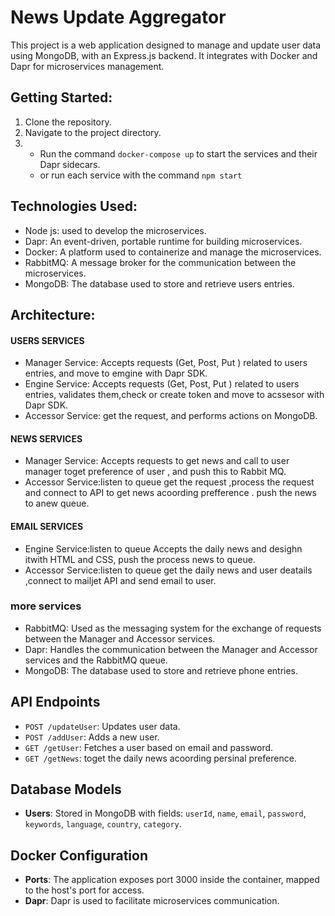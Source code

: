# News Update Aggregator

This project is a web application designed to manage and update user data using MongoDB, with an Express.js backend. It integrates with Docker and Dapr for microservices management.

## Getting Started:
1. Clone the repository.
2. Navigate to the project directory.
3. * Run the command `docker-compose up` to start the services and their Dapr sidecars.
    * or run each service with the command `npm start`



## Technologies Used:
- Node js: used to develop the microservices.
- Dapr: An event-driven, portable runtime for building microservices.
- Docker: A platform used to containerize and manage the microservices.
- RabbitMQ: A message broker for the communication between the microservices.
- MongoDB: The database used to store and retrieve users entries.

## Architecture:
#### USERS SERVICES
- Manager Service: Accepts requests (Get, Post, Put ) related to users entries, and move to emgine with  Dapr SDK.
- Engine Service: Accepts requests (Get, Post, Put ) related to users entries, validates them,check or create token and move to acssesor with  Dapr SDK.
- Accessor Service: get the request, and performs actions on MongoDB.
 #### NEWS SERVICES
- Manager Service: Accepts requests to get news and call to user manager toget preference of user , and push this  to Rabbit MQ.
- Accessor Service:listen to queue  get the request ,process the request and connect to API to get news acoording  prefference .
push the news to anew queue.

 #### EMAIL SERVICES
- Engine Service:listen to queue  Accepts the daily news and desighn itwith HTML and CSS, 
push the process news to queue.
- Accessor Service:listen to queue  get the daily news and user  deatails ,connect to mailjet API and send email to user.
### more services
- RabbitMQ: Used as the messaging system for the exchange of requests between the Manager and Accessor services.
- Dapr: Handles the communication between the Manager and Accessor services and the RabbitMQ queue.
- MongoDB: The database used to store and retrieve phone entries.

## API Endpoints
- `POST /updateUser`: Updates user data.
- `POST /addUser`: Adds a new user.
- `GET /getUser`: Fetches a user based on email and password.
- `GET /getNews`: toget the daily news acoording persinal preference.

## Database Models

- **Users**: Stored in MongoDB with fields: `userId`, `name`, `email`, `password`, `keywords`, `language`, `country`, `category`.

## Docker Configuration

- **Ports**: The application exposes port 3000 inside the container, mapped to the host's port for access.
- **Dapr**: Dapr is used to facilitate microservices communication.





